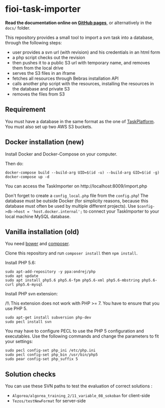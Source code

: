 # fioi-task-importer

**Read the documentation online on [GitHub pages](http://france-ioi.github.io/fioi-task-importer)**, or alternatively in the `docs/` folder.

This repository provides a small tool to import a svn task into a database, through the following steps:

- user provides a svn url (with revision) and his credentials in an html form
- a php script checks out the revision
- then pushes it to a public S3 url with temporary name, and removes them from the local drive
- serves the S3 files in an iframe
- fetches all resources through Bebras installation API
- calls another php script with the resources, installing the resources in the database and private S3
- removes the files from S3

## Requirement

You must have a database in the same format as the one of [TaskPlatform](https://github.com/France-ioi/TaskPlatform]). You must also set up two AWS S3 buckets.

## Docker installation (new)

Install Docker and Docker-Compose on your computer.

Then do:

```
docker-compose build --build-arg UID=$(id -u) --build-arg GID=$(id -g)
docker-compose up -d
```

You can access the TaskImporter on http://localhost:8009/import.php

Don't forget to create a `config_local.php` file from the `config.php`!
The database must be outside Docker (for simplicity reasons, because
this database must often be used by multiple different projects).
Use `$config->db->host = 'host.docker.internal';` to connect your TaskImporter
to your local machine MySQL database.

## Vanilla installation (old)

You need [bower](http://bower.io/) and [composer](https://getcomposer.org/).

Clone this repository and run `composer install` then `npm install`.


Install PHP 5.6:

```
sudo apt-add-repository -y ppa:ondrej/php
sudo apt update
sudo apt install php5.6 php5.6-fpm php5.6-xml php5.6-mbstring php5.6-curl php5.6-mysql

```

Install PHP svn extension:

/!\ This extension does not work with PHP >= 7. You have
to ensure that you use PHP 5.

```
sudo apt-get install subversion php-dev
sudo pecl install svn
```

You may have to configure PECL to use the PHP 5 configuration and executables.
Use the following commands and change the parameters to fit your settings:

```
sudo pecl config-set php_ini /etc/php.ini
sudo pecl config-set php_bin /usr/bin/php5
sudo pear config-set php_suffix 5
```

## Solution checks

You can use these SVN paths to test the evaluation of correct solutions :
- `Algorea/algorea_training_2/11_variable_08_sokoban` for client-side
- `Tezos/testNewFormat` for server-side